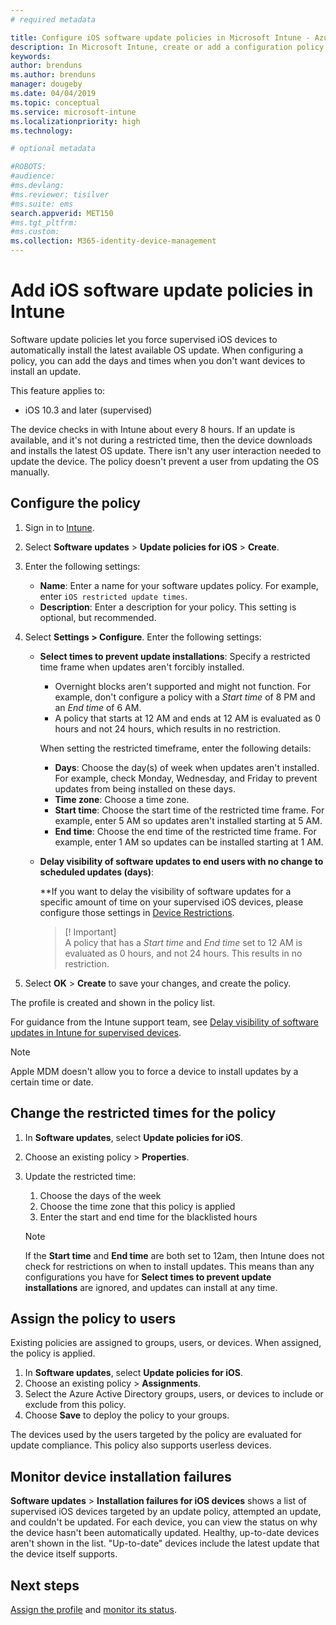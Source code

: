 ```yaml
---
# required metadata

title: Configure iOS software update policies in Microsoft Intune - Azure | Microsoft Docs
description: In Microsoft Intune, create or add a configuration policy to restrict when software updates are automatically installed on iOS devices managed or supervised by Intune. You can choose the date and time when updates aren't installed. You can also assign this policy to groups, users, or devices, and check for any installation failures. 
keywords:
author: brenduns 
ms.author: brenduns
manager: dougeby
ms.date: 04/04/2019
ms.topic: conceptual
ms.service: microsoft-intune
ms.localizationpriority: high
ms.technology:

# optional metadata

#ROBOTS:
#audience:
#ms.devlang:
#ms.reviewer: tisilver
#ms.suite: ems
search.appverid: MET150
#ms.tgt_pltfrm:
#ms.custom:
ms.collection: M365-identity-device-management
---
```


# Add iOS software update policies in Intune

Software update policies let you force supervised iOS devices to automatically install the latest available OS update. When configuring a policy, you can add the days and times when you don't want devices to install an update. 

This feature applies to:

- iOS 10.3 and later (supervised)

The device checks in with Intune about every 8 hours. If an update is available, and it's not during a restricted time, then the device downloads and installs the latest OS update. There isn't any user interaction needed to update the device. The policy doesn't prevent a user from updating the OS manually.

## Configure the policy

1. Sign in to [Intune](https://go.microsoft.com/fwlink/?linkid=2090973).
2. Select **Software updates** > **Update policies for iOS** > **Create**.
3. Enter the following settings:

    - **Name**: Enter a name for your software updates policy. For example, enter `iOS restricted update times`.
    - **Description**: Enter a description for your policy. This setting is optional, but recommended.

4. Select **Settings > Configure**. Enter the following settings:

    - **Select times to prevent update installations**: Specify a restricted time frame when updates aren't forcibly installed. 
      - Overnight blocks aren't supported and might not function. For example, don't configure a policy with a *Start time* of 8 PM and an *End time* of 6 AM.
      - A policy that starts at 12 AM and ends at 12 AM is evaluated as 0 hours and not 24 hours, which results in no restriction.

      When setting the restricted timeframe, enter the following details:

      - **Days**: Choose the day(s) of week when updates aren't installed. For example, check Monday, Wednesday, and Friday to prevent updates from being installed on these days.
      - **Time zone**: Choose a time zone.
      - **Start time**: Choose the start time of the restricted time frame. For example, enter 5 AM so updates aren't installed starting at 5 AM.
      - **End time**: Choose the end time of the restricted time frame. For example, enter 1 AM so updates can be installed starting at 1 AM.

    - **Delay visibility of software updates to end users with no change to scheduled updates (days)**: 

      **If you want to delay the visibility of software updates for a specific amount of time on your supervised iOS devices, please configure those settings in [Device Restrictions](device-restrictions-ios.md#general).
     
      > [! Important]  
      > A policy that has a *Start time* and *End time* set to 12 AM is evaluated as 0 hours, and not 24 hours. This results in no restriction.  

5. Select **OK** > **Create** to save your changes, and create the policy.

The profile is created and shown in the policy list.

For guidance from the Intune support team, see [Delay visibility of software updates in Intune for supervised devices](https://techcommunity.microsoft.com/t5/Intune-Customer-Success/Delaying-visibility-of-software-updates-in-Intune-for-supervised/ba-p/345753).

> [!NOTE]
> Apple MDM doesn't allow you to force a device to install updates by a certain time or date.

## Change the restricted times for the policy

1. In **Software updates**, select **Update policies for iOS**.
2. Choose an existing policy > **Properties**.
3. Update the restricted time:

    1. Choose the days of the week
    2. Choose the time zone that this policy is applied
    3. Enter the start and end time for the blacklisted hours

    > [!NOTE]
    > If the **Start time** and **End time** are both set to 12am, then Intune does not check for restrictions on when to install updates. This means than any configurations you have for **Select times to prevent update installations** are ignored, and updates can install at any time.  

## Assign the policy to users

Existing policies are assigned to groups, users, or devices. When assigned, the policy is applied.

1. In **Software updates**, select **Update policies for iOS**.
2. Choose an existing policy > **Assignments**. 
3. Select the Azure Active Directory groups, users, or devices to include or exclude from this policy.
4. Choose **Save** to deploy the policy to your groups.

The devices used by the users targeted by the policy are evaluated for update compliance. This policy also supports userless devices.

## Monitor device installation failures
<!-- 1352223 -->
**Software updates** > **Installation failures for iOS devices** shows a list of supervised iOS devices targeted by an update policy, attempted an update, and couldn't be updated. For each device, you can view the status on why the device hasn't been automatically updated. Healthy, up-to-date devices aren't shown in the list. "Up-to-date" devices include the latest update that the device itself supports.

## Next steps

[Assign the profile](device-profile-assign.md) and [monitor its status](device-profile-monitor.md).
